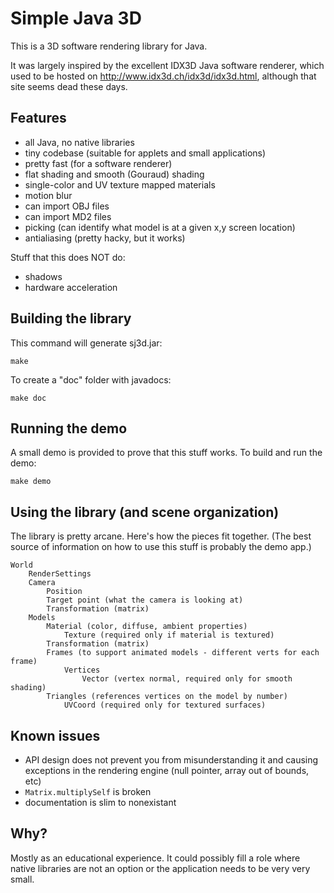 
# Simple Java 3D

This is a 3D software rendering library for Java.

It was largely inspired by the excellent IDX3D Java software renderer, which
used to be hosted on http://www.idx3d.ch/idx3d/idx3d.html, although that site
seems dead these days.

## Features

 - all Java, no native libraries
 - tiny codebase (suitable for applets and small applications)
 - pretty fast (for a software renderer)
 - flat shading and smooth (Gouraud) shading
 - single-color and UV texture mapped materials
 - motion blur
 - can import OBJ files
 - can import MD2 files
 - picking (can identify what model is at a given x,y screen location)
 - antialiasing (pretty hacky, but it works)

Stuff that this does NOT do:

 - shadows
 - hardware acceleration

## Building the library

This command will generate sj3d.jar:

    make

To create a "doc" folder with javadocs:

    make doc

## Running the demo

A small demo is provided to prove that this stuff works. To build and run the
demo:

    make demo

## Using the library (and scene organization)

The library is pretty arcane. Here's how the pieces fit together. (The best
source of information on how to use this stuff is probably the demo app.)

    World
        RenderSettings
        Camera
            Position
            Target point (what the camera is looking at)
            Transformation (matrix)
        Models
            Material (color, diffuse, ambient properties)
                Texture (required only if material is textured)
            Transformation (matrix)
            Frames (to support animated models - different verts for each frame)
                Vertices
                    Vector (vertex normal, required only for smooth shading)
            Triangles (references vertices on the model by number)
                UVCoord (required only for textured surfaces)

## Known issues

 - API design does not prevent you from misunderstanding it and causing
   exceptions in the rendering engine (null pointer, array out of bounds, etc)
 - `Matrix.multiplySelf` is broken
 - documentation is slim to nonexistant

## Why?

Mostly as an educational experience. It could possibly fill a role where native
libraries are not an option or the application needs to be very very small.
